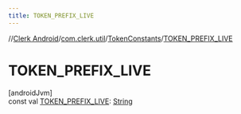 ```yaml
---
title: TOKEN_PREFIX_LIVE
---
```

//[Clerk Android](../../../index.html)/[com.clerk.util](../index.html)/[TokenConstants](index.html)/[TOKEN_PREFIX_LIVE](-t-o-k-e-n_-p-r-e-f-i-x_-l-i-v-e.html)



# TOKEN_PREFIX_LIVE



[androidJvm]\
const val [TOKEN_PREFIX_LIVE](-t-o-k-e-n_-p-r-e-f-i-x_-l-i-v-e.html): [String](https://kotlinlang.org/api/latest/jvm/stdlib/kotlin-stdlib/kotlin/-string/index.html)




